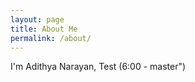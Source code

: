 ```yaml
---
layout: page
title: About Me
permalink: /about/
---
```

I'm Adithya Narayan, Test (6:00 - master")

